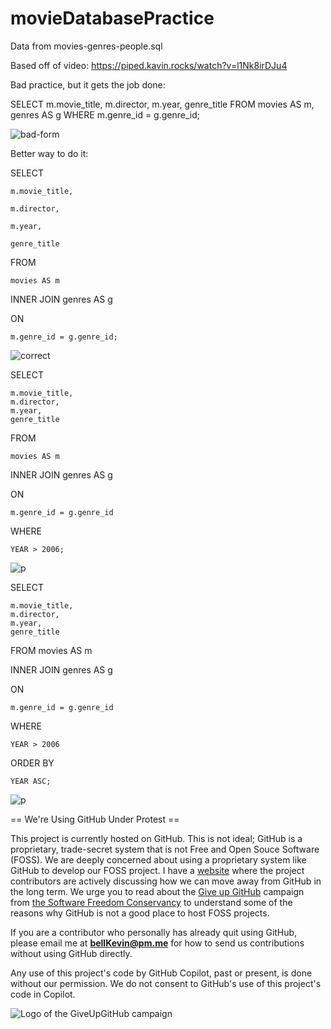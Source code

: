 # movieDatabasePractice

Data from movies-genres-people.sql

Based off of video: https://piped.kavin.rocks/watch?v=l1Nk8irDJu4

Bad practice, but it gets the job done:

SELECT m.movie_title, m.director, m.year, genre_title FROM movies AS m, genres AS g WHERE m.genre_id = g.genre_id;

![bad-form](https://github.com/bell-kevin/movies-genres-people.sql/blob/main/prof1.PNG)

Better way to do it:

SELECT

    m.movie_title,
    
    m.director,
    
    m.year,
    
    genre_title
    
FROM

    movies AS m
    
INNER JOIN genres AS g

ON

    m.genre_id = g.genre_id;
 
![correct](https://github.com/bell-kevin/movieDatabasePractice/blob/main/prof2.PNG)

SELECT

    m.movie_title,
    m.director,
    m.year,
    genre_title
    
FROM

    movies AS m
    
INNER JOIN genres AS g

ON

    m.genre_id = g.genre_id
    
WHERE

    YEAR > 2006;
    
![p](https://github.com/bell-kevin/movieDatabasePractice/blob/main/prof3.PNG)

SELECT

    m.movie_title,
    m.director,
    m.year,
    genre_title
    
FROM
    movies AS m
    
INNER JOIN genres AS g

ON

    m.genre_id = g.genre_id
    
WHERE

    YEAR > 2006
    
ORDER BY

    YEAR ASC;
    
![p](https://github.com/bell-kevin/movieDatabasePractice/blob/main/prof4.PNG)

== We're Using GitHub Under Protest ==

This project is currently hosted on GitHub.  This is not ideal; GitHub is a
proprietary, trade-secret system that is not Free and Open Souce Software
(FOSS).  We are deeply concerned about using a proprietary system like GitHub
to develop our FOSS project. I have a [website](https://bellKevin.me) where the
project contributors are actively discussing how we can move away from GitHub
in the long term.  We urge you to read about the [Give up GitHub](https://GiveUpGitHub.org) campaign 
from [the Software Freedom Conservancy](https://sfconservancy.org) to understand some of the reasons why GitHub is not 
a good place to host FOSS projects.

If you are a contributor who personally has already quit using GitHub, please
email me at **bellKevin@pm.me** for how to send us contributions without
using GitHub directly.

Any use of this project's code by GitHub Copilot, past or present, is done
without our permission.  We do not consent to GitHub's use of this project's
code in Copilot.

![Logo of the GiveUpGitHub campaign](https://sfconservancy.org/img/GiveUpGitHub.png)
